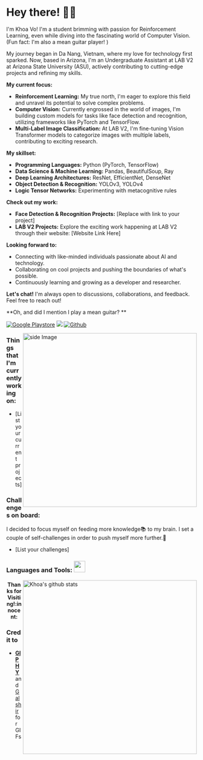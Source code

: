 # Hey there! :wave::smiley:

I'm Khoa Vo! I'm a student brimming with passion for Reinforcement Learning, even while diving into the fascinating world of Computer Vision.  (Fun fact: I'm also a mean guitar player! )

My journey began in Da Nang, Vietnam, where my love for technology first sparked. Now, based in Arizona, I'm an Undergraduate Assistant at LAB V2 at Arizona State University (ASU), actively contributing to cutting-edge projects and refining my skills.

**My current focus:**

* **Reinforcement Learning:** My true north, I'm eager to explore this field and unravel its potential to solve complex problems. 
* **Computer Vision:** Currently engrossed in the world of images, I'm building custom models for tasks like face detection and recognition, utilizing frameworks like PyTorch and TensorFlow. 
* **Multi-Label Image Classification:** At LAB V2, I'm fine-tuning Vision Transformer models to categorize images with multiple labels, contributing to exciting research. 

**My skillset:**

* **Programming Languages:** Python (PyTorch, TensorFlow)
* **Data Science & Machine Learning:** Pandas, BeautifulSoup, Ray
* **Deep Learning Architectures:** ResNet, EfficientNet, DenseNet
* **Object Detection & Recognition:** YOLOv3, YOLOv4
* **Logic Tensor Networks:** Experimenting with metacognitive rules

**Check out my work:**

* **Face Detection & Recognition Projects:** [Replace with link to your project]
* **LAB V2 Projects:** Explore the exciting work happening at LAB V2 through their website: [Website Link Here] 

**Looking forward to:**

* Connecting with like-minded individuals passionate about AI and technology. 
* Collaborating on cool projects and pushing the boundaries of what's possible. 
* Continuously learning and growing as a developer and researcher. 

**Let's chat!** I'm always open to discussions, collaborations, and feedback. Feel free to reach out! 

**Oh, and did I mention I play a mean guitar? ** 

[![Google Playstore](https://img.shields.io/badge/-Joy_Apps-gray?style=flat&logo=Google-Play&logoColor=white)](https://play.google.com/store/apps/developer?id=Joy+Apps+Developers+Team&hl=en_IN)
[![](https://komarev.com/ghpvc/?username=KhoaVoGitHub&style=flat)](https://github.com/KhoaVoGitHub)
[![Github](https://img.shields.io/badge/-KhoaVoGitHub-black?style=flat&labelColor=black&logo=github&logoColor=white)](https://github.com/KhoaVoGitHub)

<img src="[Path to your GIF image]" alt="side Image" align="right" width="460" height="auto" />

###  Things that I'm currently working on: 
* [List your current projects]

###  Challenges on board:
I decided to focus myself on feeding more knowledge:books: to my brain. I set a couple of self-challenges in order to push myself more further.:running: 

* [List your challenges]

 ### Languages and Tools: <img src="[Path to a coding GIF]" width="30">
<p>
<a href="https://github.com/KhoaVoGitHub">
  <img width="460" height="auto" align="right" alt="Khoa's github stats" 
      src="https://github-readme-stats.vercel.app/api?username=KhoaVoGitHub&show_icons=true&theme=algolia&count_private=true&include_all_commits=true" />
</a>
</p>

<h4 align="center"> Thanks for Visiting!:innocent:</h4>

### Credit to 
- [**GIPHY**](https://giphy.com/) and [Galshir](https://galshir.com/) for GIFs
